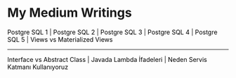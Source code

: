 # My Medium Writings

<p>
    <a href="https://medium.com/@mahmutaltunkaya3r/pgsql-kullan%C4%B1m%C4%B1-temel-komutlar-ve-%C3%B6rnekler-1-0c26923ef8fa" style="text-decoration:none; color:black;">Postgre SQL 1</a> |
    <a href="https://medium.com/@mahmutaltunkaya3r/pgsql-kullan%C4%B1m%C4%B1-temel-komutlar-ve-%C3%B6rnekler-2-70eb25032893" style="text-decoration:none; color:black;">Postgre SQL 2</a> |
    <a href="https://medium.com/@mahmutaltunkaya3r/pgsql-kullan%C4%B1m%C4%B1-temel-komutlar-ve-%C3%B6rnekler-3-c36f64a8d6db" style="text-decoration:none; color:black;">Postgre SQL 3</a> |
    <a href="https://medium.com/@mahmutaltunkaya3r/pgsql-kullan%C4%B1m%C4%B1-temel-komutlar-ve-%C3%B6rnekler-4-55d8e34b3e9a" style="text-decoration:none; color:black;">Postgre SQL 4</a> |
    <a href="https://medium.com/@mahmutaltunkaya3r/pgsql-kullan%C4%B1m%C4%B1-temel-komutlar-ve-%C3%B6rnekler-5-85549fe45ba0" style="text-decoration:none; color:black;">Postgre SQL 5</a> |
    <a href="https://medium.com/@mahmutaltunkaya3r/sql-views-ve-materialized-views-farklar-ve-kullan%C4%B1m-senaryolar%C4%B1-e8fda4e69292" style="text-decoration:none; color:black;">Views vs Materialized Views</a>
   
</p>
<hr>
<p style="margin-top: 0;">
<a href="https://medium.com/@mahmutaltunkaya3r/interface-ve-abstract-class-farkl%C4%B1l%C4%B1klar-avantajlar-ve-dezavantajlar-99b740e0fc12" style="text-decoration:none; color:black;">Interface vs Abstract Class</a> |
<a href="https://medium.com/@mahmutaltunkaya3r/javada-lambda-i%CC%87fadeleri-temel-bilgiler-ve-kullan%C4%B1m-%C3%B6rnekleri-6421b0e391b4" style="text-decoration:none; color:black;">Javada Lambda İfadeleri</a> |
<a href="https://medium.com/@mahmutaltunkaya3r/neden-servis-katman%C4%B1-service-layer-kullan%C4%B1yoruz-9ea7b35dfb03" style="text-decoration:none; color:black;">Neden Servis Katmanı Kullanıyoruz</a> 
</p>
